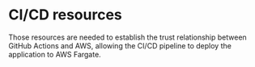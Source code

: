 # CI/CD resources

Those resources are needed to establish the trust relationship between GitHub Actions and AWS, allowing the CI/CD pipeline to deploy the application to AWS Fargate.
